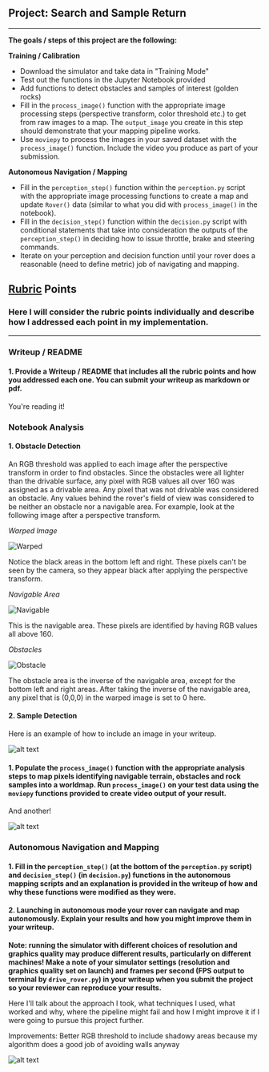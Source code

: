## Project: Search and Sample Return
---


**The goals / steps of this project are the following:**  

**Training / Calibration**  

* Download the simulator and take data in "Training Mode"
* Test out the functions in the Jupyter Notebook provided
* Add functions to detect obstacles and samples of interest (golden rocks)
* Fill in the `process_image()` function with the appropriate image processing steps (perspective transform, color threshold etc.) to get from raw images to a map.  The `output_image` you create in this step should demonstrate that your mapping pipeline works.
* Use `moviepy` to process the images in your saved dataset with the `process_image()` function.  Include the video you produce as part of your submission.

**Autonomous Navigation / Mapping**

* Fill in the `perception_step()` function within the `perception.py` script with the appropriate image processing functions to create a map and update `Rover()` data (similar to what you did with `process_image()` in the notebook). 
* Fill in the `decision_step()` function within the `decision.py` script with conditional statements that take into consideration the outputs of the `perception_step()` in deciding how to issue throttle, brake and steering commands. 
* Iterate on your perception and decision function until your rover does a reasonable (need to define metric) job of navigating and mapping.  

[//]: # (Image References)

[image1]: ./misc/rover_image.jpg
[image2]: ./calibration_images/example_grid1.jpg
[image3]: ./calibration_images/example_rock1.jpg
[warped]: ./writeup_images/warped.jpg 
[obstacle]: ./writeup_images/obstacle.jpg 
[navigable]: ./writeup_images/navigable.jpg 

## [Rubric](https://review.udacity.com/#!/rubrics/916/view) Points
### Here I will consider the rubric points individually and describe how I addressed each point in my implementation.  

---
### Writeup / README

#### 1. Provide a Writeup / README that includes all the rubric points and how you addressed each one.  You can submit your writeup as markdown or pdf.  

You're reading it!

### Notebook Analysis
#### 1. Obstacle Detection
An RGB threshold was applied to each image after the perspective transform in order to find obstacles. Since the obstacles 
were all lighter than the drivable surface, any pixel with RGB values all over 160 was assigned as a drivable area. Any
pixel that was not drivable was considered an obstacle. Any values behind the rover's field of view was considered to be
 neither an obstacle nor a navigable area. For example, look at the following image after a perspective transform. 
 
 *Warped Image*
 
 ![Warped][warped]
 
 
 Notice the black areas in the bottom left and right. These pixels can't be seen by the camera, so they appear black after 
 applying the perspective transform.
 
 *Navigable Area*
 
 ![Navigable]
 
 This is the navigable area. These pixels are identified by having RGB values all above 160.
 
 *Obstacles*
 
 ![Obstacle]
 
 The obstacle area is the inverse of the navigable area, except for the bottom left and right areas. After taking the 
 inverse of the navigable area, any pixel that is (0,0,0) in the warped image is set to 0 here.
 
 

#### 2. Sample Detection
Here is an example of how to include an image in your writeup.

![alt text][image1]

#### 1. Populate the `process_image()` function with the appropriate analysis steps to map pixels identifying navigable terrain, obstacles and rock samples into a worldmap.  Run `process_image()` on your test data using the `moviepy` functions provided to create video output of your result. 
And another! 

![alt text][image2]
### Autonomous Navigation and Mapping

#### 1. Fill in the `perception_step()` (at the bottom of the `perception.py` script) and `decision_step()` (in `decision.py`) functions in the autonomous mapping scripts and an explanation is provided in the writeup of how and why these functions were modified as they were.


#### 2. Launching in autonomous mode your rover can navigate and map autonomously.  Explain your results and how you might improve them in your writeup.  

**Note: running the simulator with different choices of resolution and graphics quality may produce different results, particularly on different machines!  Make a note of your simulator settings (resolution and graphics quality set on launch) and frames per second (FPS output to terminal by `drive_rover.py`) in your writeup when you submit the project so your reviewer can reproduce your results.**

Here I'll talk about the approach I took, what techniques I used, what worked and why, where the pipeline might fail and how I might improve it if I were going to pursue this project further.  

Improvements:
Better RGB threshold to include shadowy areas because my algorithm does a good job of avoiding walls anyway

![alt text][image3]



